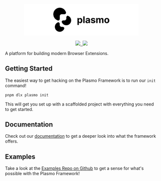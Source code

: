 <p align="center">
<a href="https://plasmo.com">
<img alt="plasmo logo" width=75% src="plasmo.png" />
</a>

</p>

<p align="center">
  <a aria-label="License" href="https://github.com/PlasmoHQ/examples/blob/main/license.md">
    <img src="https://img.shields.io/github/license/PlasmoHQ/examples?style=flat-square"/>
  </a>
  <a aria-label="NPM version" href="https://www.npmjs.com/package/plasmo">
    <img alt="" src="https://img.shields.io/npm/v/plasmo?style=flat-square">
  </a>
  <a aria-label="Discord" href="https://discord.browser.market">
    <img src="https://img.shields.io/discord/946290204443025438?style=flat-square"/>
  </a>
</p>

A platform for building modern Browser Extensions.

## Getting Started

The easiest way to get hacking on the Plasmo Framework is to run our `init` command!

```
pnpm dlx plasmo init
```

This will get you set up with a scaffolded project with everything you need to get started.

## Documentation

Check out our [documentation](https://docs.plasmo.com) to get a deeper look into what the framework offers.

## Examples

Take a look at the [Examples Repo on Github](https://github.com/PlasmoHQ/examples) to get a sense for what's possible with the Plasmo Framework!
